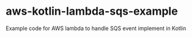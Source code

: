 # aws-kotlin-lambda-sqs-example
Example code for AWS lambda to handle SQS event implement in Kotlin
